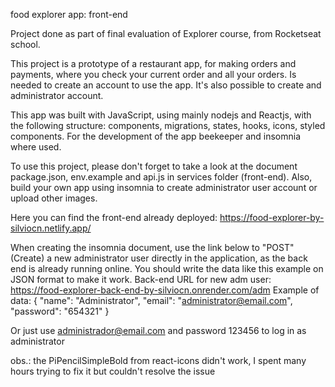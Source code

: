 food explorer app: front-end

Project done as part of final evaluation of Explorer course, from Rocketseat school.

This project is a prototype of a restaurant app, for making orders and payments, where you check your current order and all your orders.
Is needed to create an account to use the app. It's also possible to create and administrator account.

This app was built with JavaScript, using mainly nodejs and Reactjs, with the following structure: components, migrations, states, hooks, icons, styled components. For the development of the app beekeeper and insomnia where used.

To use this project, please don't forget to take a look at the document package.json, env.example and api.js in services folder (front-end). Also, build your own app using insomnia to create administrator user account or upload other images.

Here you can find the front-end already deployed: https://food-explorer-by-silviocn.netlify.app/

When creating the insomnia document, use the link below to "POST" (Create) a new administrator user directly in the application, as the back end is already running online. You should write the data like this example on JSON format to make it work.
Back-end URL for new adm user: https://food-explorer-back-end-by-silviocn.onrender.com/adm
Example of data: {
	"name": "Administrator",
	"email": "administrator@email.com",
	"password": "654321"
}

Or just use administrador@email.com and password 123456 to log in as administrator

obs.: the PiPencilSimpleBold from react-icons didn't work, I spent many hours trying to fix it but couldn't resolve the issue